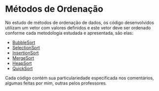 # Métodos de Ordenação
No estudo de métodos de ordenação de dados, os código desenvolvidos utilizam um vetor com valores definidos e este vetor deve ser ordenado conforme cada metodologia estudada e apresentada, são elas:
- [BubbleSort](src/bubbleSort.java)
- [SelectionSort](src/selectionSort.java)
- [InsertionSort](src/insertionSort.java)
- [MergeSort](src/mergeSort.java)
- [HeapSort](src/heapSort.java)
- [QuickSort](src/quickSort.java)

Cada código contém sua particulariedade especificada nos comentários, algumas feitas por mim, outras pelos professores.